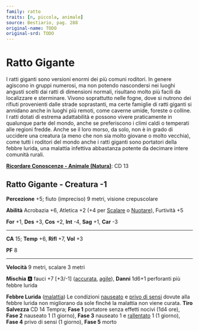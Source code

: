 ```yaml
---
family: ratto
traits: [n, piccola, animale]
source: Bestiario, pag. 288
original-name: TODO
original-srd: TODO
---
```


# Ratto Gigante

I ratti giganti sono versioni enormi dei più comuni roditori. In genere agiscono in gruppi numerosi, ma non potendo nascondersi nei luoghi angusti scelti dai ratti di dimensioni normali, risultano molto più facili da localizzare e sterminare. Vivono soprattutto nelle fogne, dove si nutrono dei rifiuti provenienti dalle strade soprastanti, ma certe famiglie di ratti giganti si annidano anche in luoghi più remoti, come caverne umide, foreste o colline. I ratti dotati di estrema adattabilità e possono vivere praticamente in qualunque parte del mondo, anche se preferiscono i climi caldi o temperati alle regioni fredde. Anche se il loro morso, da solo, non è in grado di uccidere una creatura (a meno che non sia molto giovane o molto vecchia), come tutti i roditori del mondo anche i ratti giganti sono portatori della febbre lurida, una malattia infettiva abbastanza potente da decimare intere comunità rurali.

**[Ricordare Conoscenze - Animale (Natura)](/azioni/ricordare-conoscenze)**: CD 13

## Ratto Gigante - Creatura -1

**Percezione** +5; fiuto (impreciso) 9 metri, visione crepuscolare

**Abilità** Acrobazia +6, Atletica +2 (+4 per [Scalare](/azioni/scalare) o [Nuotare](/azioni/nuotare)), Furtività +5

**For** +1, **Des** +3, **Cos** +2, **Int** -4, **Sag** +1, **Car** -3

***

**CA** 15; **Temp** +6, **Rifl** +7, **Vol** +3

**PF** 8

***

**Velocità** 9 metri, scalare 3 metri

**Mischia** :a: fauci +7 \[+3/-1] ([accurata](/tratti/accurata), [agile](/tratti/agile)), **Danni** 1d6+1 perforanti più febbre lurida

**Febbre Lurida** ([malattia](/tratti/malattia)) Le condizioni [nauseato](/condizioni/nauseato) e [privo di sensi](/condizioni/privo-di-sensi) dovute alla febbre lurida non migliorano da sole finché la malattia non viene curata. **Tiro Salvezza** CD 14 Tempra; **Fase 1** portatore senza effetti nocivi (1d4 ore), **Fase 2** nauseato 1 (1 giorno), **Fase 3** nauseato 1 e [rallentato](/condizioni/rallentato) 1 (1 giorno), **Fase 4** privo di sensi (1 giorno), **Fase 5** morto
